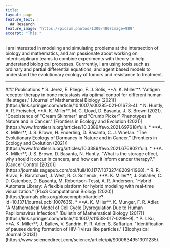 ```yaml
---
title: 
layout: page
feature_text: |
  ## Research
feature_image: "https://picsum.photos/1300/400?image=989"
excerpt: "This."
---
```


I am interested in modeling and simulating problems at the intersection of biology and mathematics, and am passionate about working on interdisciplinary teams to combine experiments with theory to help understand biological processes. Currrently, I am using tools such as ordinary and partial differential equations, and agent based models to understand the evolutionary ecology of tumors and resistance to treatment. 
<hr/>
### Publications
* S. Jerez, E. Pliego, F. J. Solis,  **A. K. Miller**. "Antigen receptor therapy in bone metastasis via optimal control for different human life stages." [Journal of Mathematical Biology (2021)](https://link.springer.com/article/10.1007/s00285-021-01673-4).
* N. Huntly, A. R. Freischel, **A. K. Miller**, M. C. Lloyd, D. Basanta, J. S. Brown (2021). "Coexistence of "Cream Skimmer" and "Crumb Picker" Phenotypes in Nature and in Cancer." [Frontiers in Ecology and Evolution (2021)](https://www.frontiersin.org/articles/10.3389/fevo.2021.697618/full).
* **A. K. Miller**, J. S. Brown, H. Enderling, D. Basanta, C. J. Whelan. "The Evolutionary Ecology of Dormancy in Nature and in Cancer." [Frontiers in Ecology and Evolution (2021)](https://www.frontiersin.org/articles/10.3389/fevo.2021.676802/full).
* **A. K. Miller**, J. S. Brown, D. Basanta, N. Huntly. "What is the storage effect, why should it occur in cancers, and how can it inform cancer therapy?." [Cancer Control (2020)](https://journals.sagepub.com/doi/full/10.1177/1073274820941968).
* R. R. Bravo, E. Baratchart, J. West, R. O. Schenck, **A. K. Miller**, J. Gallaher, C. D. Gatenbee, D. Basanta, M. Robertson-Tessi, A. R. Anderson. "Hybrid Automata Library: A flexible platform for hybrid modeling with real-time visualization." [PLoS Computational Biology (2020)](https://journals.plos.org/ploscompbiol/article?id=10.1371/journal.pcbi.1007635).
* **A. K. Miller**, K. Munger, F. R. Adler. "A Mathematical Model of Cell Cycle Dysregulation Due to Human Papillomavirus Infection." [Bulletin of Mathematical Biology (2017)](https://link.springer.com/article/10.1007/s11538-017-0299-9).
* P. I. Ku, **A. K. Miller**, J. Ballew, V. Sandrin, F. R. Adler, S. Saffarian. "Identification of pauses during formation of HIV-1 virus like particles." [Biophysical Journal (2013)](https://www.sciencedirect.com/science/article/pii/S0006349513011235).
